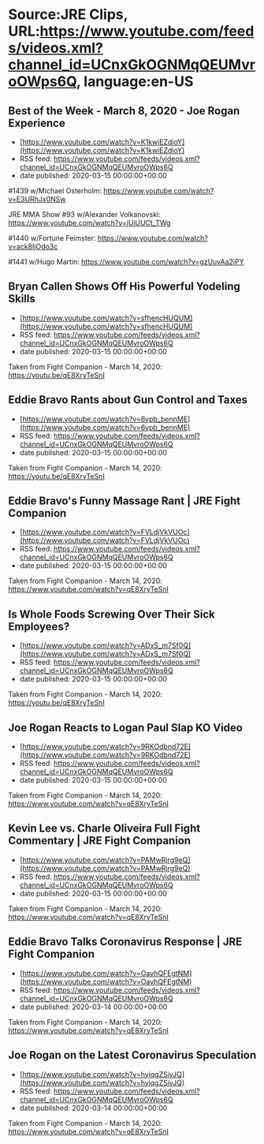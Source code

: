 # Source:JRE Clips, URL:https://www.youtube.com/feeds/videos.xml?channel_id=UCnxGkOGNMqQEUMvroOWps6Q, language:en-US

## Best of the Week - March 8, 2020 - Joe Rogan Experience
 - [https://www.youtube.com/watch?v=K1kwiEZdioY](https://www.youtube.com/watch?v=K1kwiEZdioY)
 - RSS feed: https://www.youtube.com/feeds/videos.xml?channel_id=UCnxGkOGNMqQEUMvroOWps6Q
 - date published: 2020-03-15 00:00:00+00:00

#1439 w/Michael Osterholm:
https://www.youtube.com/watch?v=E3URhJx0NSw

JRE MMA Show #93 w/Alexander Volkanovski:
https://www.youtube.com/watch?v=jUiUUCt_TWg

#1440 w/Fortune Feimster:
https://www.youtube.com/watch?v=ack8IjOdo3c

#1441 w/Hugo Martin:
https://www.youtube.com/watch?v=gzUuvAa2jPY

## Bryan Callen Shows Off His Powerful Yodeling Skills
 - [https://www.youtube.com/watch?v=sfhencHUQUM](https://www.youtube.com/watch?v=sfhencHUQUM)
 - RSS feed: https://www.youtube.com/feeds/videos.xml?channel_id=UCnxGkOGNMqQEUMvroOWps6Q
 - date published: 2020-03-15 00:00:00+00:00

Taken from Fight Companion - March 14, 2020: https://youtu.be/qE8XryTeSnI

## Eddie Bravo Rants about Gun Control and Taxes
 - [https://www.youtube.com/watch?v=6vpb_bennME](https://www.youtube.com/watch?v=6vpb_bennME)
 - RSS feed: https://www.youtube.com/feeds/videos.xml?channel_id=UCnxGkOGNMqQEUMvroOWps6Q
 - date published: 2020-03-15 00:00:00+00:00

Taken from Fight Companion - March 14, 2020: https://youtu.be/qE8XryTeSnI

## Eddie Bravo's Funny Massage Rant | JRE Fight Companion
 - [https://www.youtube.com/watch?v=FVLdjVkVUOc](https://www.youtube.com/watch?v=FVLdjVkVUOc)
 - RSS feed: https://www.youtube.com/feeds/videos.xml?channel_id=UCnxGkOGNMqQEUMvroOWps6Q
 - date published: 2020-03-15 00:00:00+00:00

Taken from Fight Companion - March 14, 2020:
https://www.youtube.com/watch?v=qE8XryTeSnI

## Is Whole Foods Screwing Over Their Sick Employees?
 - [https://www.youtube.com/watch?v=ADxS_m7Sf0Q](https://www.youtube.com/watch?v=ADxS_m7Sf0Q)
 - RSS feed: https://www.youtube.com/feeds/videos.xml?channel_id=UCnxGkOGNMqQEUMvroOWps6Q
 - date published: 2020-03-15 00:00:00+00:00

Taken from Fight Companion - March 14, 2020: https://youtu.be/qE8XryTeSnI

## Joe Rogan Reacts to Logan Paul Slap KO Video
 - [https://www.youtube.com/watch?v=9RKOdbnd72E](https://www.youtube.com/watch?v=9RKOdbnd72E)
 - RSS feed: https://www.youtube.com/feeds/videos.xml?channel_id=UCnxGkOGNMqQEUMvroOWps6Q
 - date published: 2020-03-15 00:00:00+00:00

Taken from Fight Companion - March 14, 2020:
https://www.youtube.com/watch?v=qE8XryTeSnI

## Kevin Lee vs. Charle Oliveira Full Fight Commentary | JRE Fight Companion
 - [https://www.youtube.com/watch?v=PAMwRjrg9eQ](https://www.youtube.com/watch?v=PAMwRjrg9eQ)
 - RSS feed: https://www.youtube.com/feeds/videos.xml?channel_id=UCnxGkOGNMqQEUMvroOWps6Q
 - date published: 2020-03-15 00:00:00+00:00

Taken from Fight Companion - March 14, 2020:
https://www.youtube.com/watch?v=qE8XryTeSnI

## Eddie Bravo Talks Coronavirus Response | JRE Fight Companion
 - [https://www.youtube.com/watch?v=OavhQFEgtNM](https://www.youtube.com/watch?v=OavhQFEgtNM)
 - RSS feed: https://www.youtube.com/feeds/videos.xml?channel_id=UCnxGkOGNMqQEUMvroOWps6Q
 - date published: 2020-03-14 00:00:00+00:00

Taken from Fight Companion - March 14, 2020:
https://www.youtube.com/watch?v=qE8XryTeSnI

## Joe Rogan on the Latest Coronavirus Speculation
 - [https://www.youtube.com/watch?v=hyiqgZSivJQ](https://www.youtube.com/watch?v=hyiqgZSivJQ)
 - RSS feed: https://www.youtube.com/feeds/videos.xml?channel_id=UCnxGkOGNMqQEUMvroOWps6Q
 - date published: 2020-03-14 00:00:00+00:00

Taken from Fight Companion - March 14, 2020:
https://www.youtube.com/watch?v=qE8XryTeSnI

